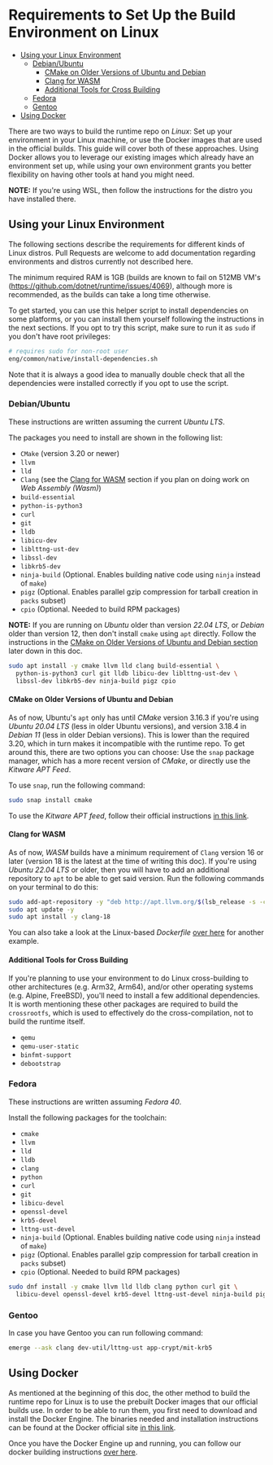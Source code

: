 # Requirements to Set Up the Build Environment on Linux

- [Using your Linux Environment](#using-your-linux-environment)
  - [Debian/Ubuntu](#debian/ubuntu)
    - [CMake on Older Versions of Ubuntu and Debian](#cmake-on-older-versions-of-ubuntu-and-debian)
    - [Clang for WASM](#clang-for-wasm)
    - [Additional Tools for Cross Building](#additional-tools-for-cross-building)
  - [Fedora](#fedora)
  - [Gentoo](#gentoo)
- [Using Docker](#using-docker)

There are two ways to build the runtime repo on *Linux*: Set up your environment in your Linux machine, or use the Docker images that are used in the official builds. This guide will cover both of these approaches. Using Docker allows you to leverage our existing images which already have an environment set up, while using your own environment grants you better flexibility on having other tools at hand you might need.

**NOTE:** If you're using WSL, then follow the instructions for the distro you have installed there.

## Using your Linux Environment

The following sections describe the requirements for different kinds of Linux distros. Pull Requests are welcome to add documentation regarding environments and distros currently not described here.

The minimum required RAM is 1GB (builds are known to fail on 512MB VM's (https://github.com/dotnet/runtime/issues/4069), although more is recommended, as the builds can take a long time otherwise.

To get started, you can use this helper script to install dependencies on some platforms, or you can install them yourself following the instructions in the next sections. If you opt to try this script, make sure to run it as `sudo` if you don't have root privileges:

```bash
# requires sudo for non-root user
eng/common/native/install-dependencies.sh
```

Note that it is always a good idea to manually double check that all the dependencies were installed correctly if you opt to use the script.

### Debian/Ubuntu

These instructions are written assuming the current *Ubuntu LTS*.

The packages you need to install are shown in the following list:

- `CMake` (version 3.20 or newer)
- `llvm`
- `lld`
- `Clang` (see the [Clang for WASM](#clang-for-wasm) section if you plan on doing work on *Web Assembly (Wasm)*)
- `build-essential`
- `python-is-python3`
- `curl`
- `git`
- `lldb`
- `libicu-dev`
- `liblttng-ust-dev`
- `libssl-dev`
- `libkrb5-dev`
- `ninja-build` (Optional. Enables building native code using `ninja` instead of `make`)
- `pigz` (Optional. Enables parallel gzip compression for tarball creation in `packs` subset)
- `cpio` (Optional. Needed to build RPM packages)

**NOTE:** If you are running on *Ubuntu* older than version *22.04 LTS*, or *Debian* older than version 12, then don't install `cmake` using `apt` directly. Follow the instructions in the [CMake on Older Versions of Ubuntu and Debian section](#cmake-on-older-versions-of-ubuntu-and-debian) later down in this doc.

```bash
sudo apt install -y cmake llvm lld clang build-essential \
  python-is-python3 curl git lldb libicu-dev liblttng-ust-dev \
  libssl-dev libkrb5-dev ninja-build pigz cpio
```

#### CMake on Older Versions of Ubuntu and Debian

As of now, Ubuntu's `apt` only has until *CMake* version 3.16.3 if you're using *Ubuntu 20.04 LTS* (less in older Ubuntu versions), and version 3.18.4 in *Debian 11* (less in older Debian versions). This is lower than the required 3.20, which in turn makes it incompatible with the runtime repo. To get around this, there are two options you can choose: Use the `snap` package manager, which has a more recent version of *CMake*, or directly use the *Kitware APT Feed*.

To use `snap`, run the following command:

```bash
sudo snap install cmake
```

To use the *Kitware APT feed*, follow their official instructions [in this link](https://apt.kitware.com/).

#### Clang for WASM

As of now, *WASM* builds have a minimum requirement of `Clang` version 16 or later (version 18 is the latest at the time of writing this doc). If you're using *Ubuntu 22.04 LTS* or older, then you will have to add an additional repository to `apt` to be able to get said version. Run the following commands on your terminal to do this:

```bash
sudo add-apt-repository -y "deb http://apt.llvm.org/$(lsb_release -s -c)/ llvm-toolchain-$(lsb_release -s -c)-18 main"
sudo apt update -y
sudo apt install -y clang-18
```

You can also take a look at the Linux-based *Dockerfile* [over here](/.devcontainer/Dockerfile) for another example.

#### Additional Tools for Cross Building

If you're planning to use your environment to do Linux cross-building to other architectures (e.g. Arm32, Arm64), and/or other operating systems (e.g. Alpine, FreeBSD), you'll need to install a few additional dependencies. It is worth mentioning these other packages are required to build the `crossrootfs`, which is used to effectively do the cross-compilation, not to build the runtime itself.

- `qemu`
- `qemu-user-static`
- `binfmt-support`
- `debootstrap`

### Fedora

These instructions are written assuming *Fedora 40*.

Install the following packages for the toolchain:

- `cmake`
- `llvm`
- `lld`
- `lldb`
- `clang`
- `python`
- `curl`
- `git`
- `libicu-devel`
- `openssl-devel`
- `krb5-devel`
- `lttng-ust-devel`
- `ninja-build` (Optional. Enables building native code using `ninja` instead of `make`)
- `pigz` (Optional. Enables parallel gzip compression for tarball creation in `packs` subset)
- `cpio` (Optional. Needed to build RPM packages)

```bash
sudo dnf install -y cmake llvm lld lldb clang python curl git \
  libicu-devel openssl-devel krb5-devel lttng-ust-devel ninja-build pigz cpio
```

### Gentoo

In case you have Gentoo you can run following command:

```bash
emerge --ask clang dev-util/lttng-ust app-crypt/mit-krb5
```

## Using Docker

As mentioned at the beginning of this doc, the other method to build the runtime repo for Linux is to use the prebuilt Docker images that our official builds use. In order to be able to run them, you first need to download and install the Docker Engine. The binaries needed and installation instructions can be found at the Docker official site [in this link](https://docs.docker.com/get-started/get-docker).

Once you have the Docker Engine up and running, you can follow our docker building instructions [over here](/docs/workflow/using-docker.md).
